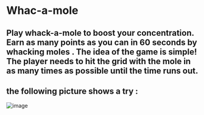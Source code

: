 # Whac-a-mole
Play whack-a-mole to boost your concentration. Earn as many points as you can in 60 seconds by whacking moles .
The idea of the game is simple! The player needs to hit the grid with the mole in as many times as possible until the time runs out.
----
## the following picture shows a try :

![image](https://user-images.githubusercontent.com/94196574/173841604-62d36109-5eed-4a54-94c8-660ff73ba31e.png)

